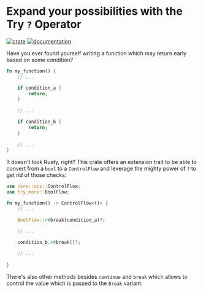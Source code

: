 # Expand your possibilities with the Try `?` Operator

[![crate](https://img.shields.io/crates/v/try_more.svg)](https://crates.io/crates/try_more)
[![documentation](https://docs.rs/try_more/badge.svg)](https://docs.rs/try_more)

 Have you ever found yourself writing a function which may return early based on some condition?

 ```rust
 fn my_function() {
     // ...

     if condition_a {
         return;
     }
     
     // ...
 
     if condition_b {
         return;        
     }
     
     // ...
 }
 ```

 It doesn't look Rusty, right? This crate offers an extension trait to be able to convert from
 a `bool` to a `ControlFlow` and leverage the mighty power of `?` to get rid of those checks:

 ```rust
 use core::ops::ControlFlow;
 use try_more::BoolFlow;

 fn my_function() -> ControlFlow<()> {
     // ...

     BoolFlow::r#break(condition_a)?;

     // ...

     condition_b.r#break()?;
     
     // ...
   
 }
 ```

 There's also other methods besides `continue` and `break` which allows to control the value which is passed to the `Break` variant.


